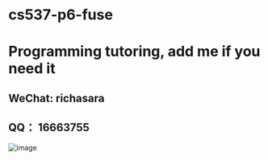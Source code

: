 # cs537-p6-fuse

# Programming tutoring, add me if you need it

## WeChat: richasara 

## QQ： 16663755

![image](https://github.com/user-attachments/assets/55da0656-be43-4453-a244-413fd2bb922d)
